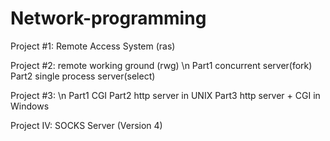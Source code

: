 Network-programming
===================
Project #1: Remote Access System (ras)

Project #2: remote working ground (rwg) \n
Part1 concurrent server(fork) 
Part2 single process server(select)

Project #3: \n
Part1 CGI
Part2 http server in UNIX
Part3 http server + CGI in Windows

Project IV: SOCKS Server (Version 4)
